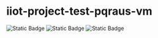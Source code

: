 # iiot-project-test-pqraus-vm

![Static Badge](https://img.shields.io/badge/v2.3.1--82--g0925124-orange?label=Base)
![Static Badge](https://img.shields.io/badge/v1.6.7-red?label=Talos)
![Static Badge](https://img.shields.io/badge/v1.29.3-blue?label=Kubernetes)

